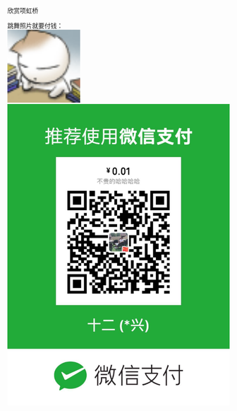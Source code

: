 <html>
<meta charset="UTF-8">欣赏项虹桥
  
<body>
<p>
跳舞照片就要付钱：  </br>  
 <img src="./zhu.gif"  width="165" weight="384"/>  </br>
<img src="./收钱.png"  width="550" weight="1280"/>  </br>
 
</p>
</body>
</html>



